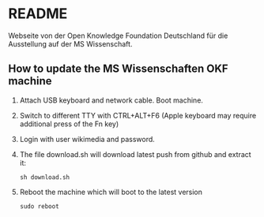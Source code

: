 # README
Webseite von der Open Knowledge Foundation Deutschland für die Ausstellung auf der MS Wissenschaft.


## How to update the MS Wissenschaften OKF machine

1. Attach USB keyboard and network cable. Boot machine.
2. Switch to different TTY with CTRL+ALT+F6 (Apple keyboard may require additional press of the Fn key)
3. Login with user wikimedia and password.
4. The file download.sh will download latest push from github and extract it:

    `sh download.sh`
5. Reboot the machine which will boot to the latest version

    `sudo reboot`

